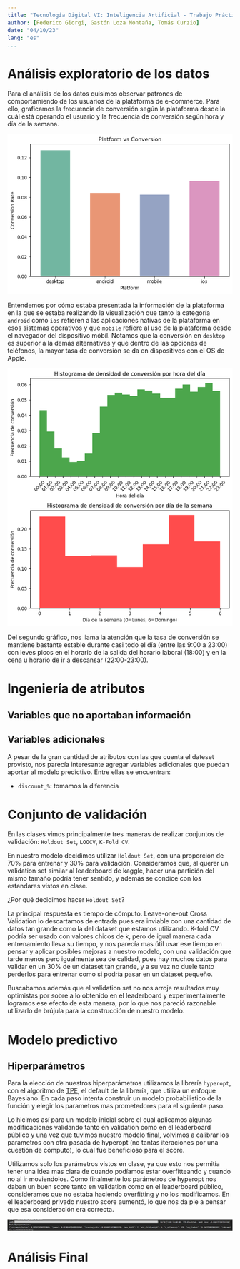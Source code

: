 ```yaml
---
title: "Tecnología Digital VI: Inteligencia Artificial - Trabajo Práctico 2"
author: [Federico Giorgi, Gastón Loza Montaña, Tomás Curzio]
date: "04/10/23"
lang: "es"
...
```


# Análisis exploratorio de los datos

Para el análisis de los datos quisimos observar patrones de comportamiendo de los usuarios de la plataforma de e-commerce. Para ello, graficamos la frecuencia de conversión según la plataforma desde la cuál está operando el usuario y la frecuencia de conversión según hora y día de la semana.

![Plot 1: Histograma de conversión por plataforma](platform_vs_conversion.png)

Entendemos por cómo estaba presentada la información de la plataforma en la que se estaba realizando la visualización que tanto la categoría `android` como `ios` refieren a las aplicaciones nativas de la plataforma en esos sistemas operativos y que `mobile` refiere al uso de la plataforma desde el navegador del dispositivo móbil. Notamos que la conversión en `desktop` es superior a la demás alternativas y que dentro de las opciones de teléfonos, la mayor tasa de conversión se da en dispositivos con el OS de Apple.

![Plot 2: Histogramas de conversión por hora del día y día de la semana](hora_dia_vs_conversion.png)

Del segundo gráfico, nos llama la atención que la tasa de conversión se mantiene bastante estable durante casi todo el día (entre las 9:00 a 23:00) con leves picos en el horario de la salida del horario laboral (18:00) y en la cena u horario de ir a descansar (22:00-23:00).

# Ingeniería de atributos

## Variables que no aportaban información

## Variables adicionales

A pesar de la gran cantidad de atributos con las que cuenta el dateset provisto, nos parecía interesante agregar variables adicionales que puedan aportar al modelo predictivo. Entre ellas se encuentran:

- `discount_%`: tomamos la diferencia 

# Conjunto de validación

En las clases vimos principalmente tres maneras de realizar conjuntos de validación: `Holdout Set`, `LOOCV`, `K-Fold CV`.

En nuestro modelo decidimos utilizar `Holdout Set`, con una proporción de 70% para entrenar y 30% para validación. Consideramos que, al querer un validation set similar al leaderboard de kaggle, hacer una partición del mismo tamaño podría tener sentido, y además se condice con los estandares vistos en clase.

¿Por qué decidimos hacer `Holdout Set`?

La principal respuesta es tiempo de cómputo. Leave-one-out Cross Validation lo descartamos de entrada pues era inviable con una cantidad de datos tan grande como la del dataset que estamos utilizando. K-fold CV podría ser usado con valores chicos de k, pero de igual manera cada entrenamiento lleva su tiempo, y nos parecía mas útil usar ese tiempo en pensar y aplicar posibles mejoras a nuestro modelo, con una validación que tarde menos pero igualmente sea de calidad, pues hay muchos datos para validar en un 30% de un dataset tan grande, y a su vez no duele tanto perderlos para entrenar como si podría pasar en un dataset pequeño.

Buscabamos además que el validation set no nos arroje resultados muy optimistas por sobre a lo obtenido en el leaderboard y experimentalmente logramos ese efecto de esta manera, por lo que nos pareció razonable utilizarlo de brújula para la construcción de nuestro modelo.

# Modelo predictivo

## Hiperparámetros

Para la elección de nuestros hiperparámetros utilizamos la librería `hyperopt`, con el algoritmo de [TPE](https://towardsdatascience.com/a-conceptual-explanation-of-bayesian-model-based-hyperparameter-optimization-for-machine-learning-b8172278050f), el default de la librería, que utiliza un enfoque Bayesiano. En cada paso intenta construir un modelo probabilistico de la función y elegir los parametros mas prometedores para el siguiente paso. 

Lo hicimos así para un modelo inicial sobre el cual aplicamos algunas modificaciones validando tanto en validation como en el leaderboard público y una vez que tuvimos nuestro modelo final, volvimos a calibrar los parametros con otra pasada de hyperopt (no tantas iteraciones por una cuestión de cómputo), lo cual fue beneficioso para el score.

Utilizamos solo los parámetros vistos en clase, ya que esto nos permitía tener una idea mas clara de cuando podíamos estar overfitteando y cuando no al ir moviendolos. Como finalmente los parámetros de hyperopt nos daban un buen score tanto en validation como en el leaderboard público, consideramos que no estaba haciendo overfitting y no los modificamos. En el leaderboard privado nuestro score aumentó, lo que nos da pie a pensar que esa consideración era correcta.

![Parametros obtenidos con Hyperopt](hyperopt.png)

# Análisis Final